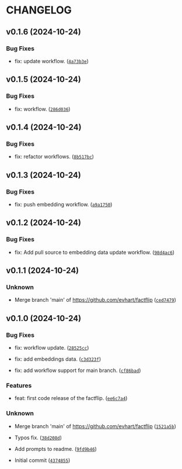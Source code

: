 # CHANGELOG


## v0.1.6 (2024-10-24)

### Bug Fixes

* fix: update workflow. ([`4a73b3e`](https://github.com/evhart/factflip/commit/4a73b3e3196d449d0e44d565739f95b16984269e))


## v0.1.5 (2024-10-24)

### Bug Fixes

* fix: workflow. ([`286d036`](https://github.com/evhart/factflip/commit/286d036847444462bb4efd4c7be284823e2d9aa4))


## v0.1.4 (2024-10-24)

### Bug Fixes

* fix: refactor workflows. ([`8b517bc`](https://github.com/evhart/factflip/commit/8b517bc281587c675b410e48f3ac408c194925ce))


## v0.1.3 (2024-10-24)

### Bug Fixes

* fix: push embedding workflow. ([`a9a1750`](https://github.com/evhart/factflip/commit/a9a175026c5c26e7ef56723c36fc8441e114f4f4))


## v0.1.2 (2024-10-24)

### Bug Fixes

* fix: Add pull source to embedding data update workflow. ([`98d4ac6`](https://github.com/evhart/factflip/commit/98d4ac6b833bc86935ec02bcb6c76be7f8b6b95e))


## v0.1.1 (2024-10-24)

### Unknown

* Merge branch 'main' of https://github.com/evhart/factflip ([`ced7479`](https://github.com/evhart/factflip/commit/ced7479025ba9dd6e52b45c28020bbc25d49e7e1))


## v0.1.0 (2024-10-24)

### Bug Fixes

* fix: workflow update. ([`28525cc`](https://github.com/evhart/factflip/commit/28525cca5703b81df233262da48ccfd8fe243f4e))

* fix: add embeddings data. ([`c3d323f`](https://github.com/evhart/factflip/commit/c3d323f381dae3d2e7ed65b5f20773e8203f4b69))

* fix: add workflow support for main branch. ([`cf86bad`](https://github.com/evhart/factflip/commit/cf86badcd8034af518a56554c8475be455b72fe6))

### Features

* feat:  first code release of the factflip. ([`ee6c7a4`](https://github.com/evhart/factflip/commit/ee6c7a411749b5f960af6134d98731f78b5a888c))

### Unknown

* Merge branch 'main' of https://github.com/evhart/factflip ([`1521a5b`](https://github.com/evhart/factflip/commit/1521a5b15ead9edd74996416b3997edfd46c5f75))

* Typos fix. ([`38d208d`](https://github.com/evhart/factflip/commit/38d208db33c5d42628dc79682762672b7b20aa64))

* Add prompts to readme. ([`9fd9b46`](https://github.com/evhart/factflip/commit/9fd9b4685a300e875ecdba8acba2800e98ce3684))

* Initial commit ([`4374855`](https://github.com/evhart/factflip/commit/4374855e72dbed79c5ad61a28fc949e536862a4f))

